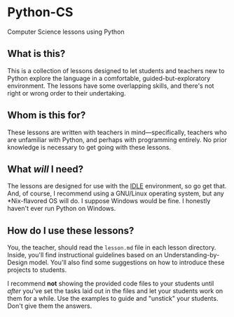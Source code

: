 # Python-CS
Computer Science lessons using Python

## What is this?
This is a collection of lessons designed to let students and teachers new to
Python explore the language in a comfortable, guided-but-exploratory
environment. The lessons have some overlapping skills, and there's not right or
wrong order to their undertaking.

## Whom is this for?
These lessons are written with teachers in mind—specifically, teachers who are
unfamiliar with Python, and perhaps with programming entirely. No prior
knowledge is necessary to get going with these lessons.

## What *will* I need?
The lessons are designed for use with the [IDLE](http://python.org)
environment, so go get that. And, of course, I recommend using a GNU/Linux
operating system, but any \*Nix-flavored OS will do. I suppose Windows would be
fine. I honestly haven't ever run Python on Windows.

## How do I use these lessons?
You, the teacher, should read the `lesson.md` file in each lesson directory.
Inside, you'll find instructional guidelines based on an Understanding-by-Design
model. You'll also find some suggestions on how to introduce these projects to
students.

I recommend **not** showing the provided code files to your students until
*after* you've set the tasks laid out in the files and let your students work
on them for a while. Use the examples to guide and "unstick" your students.
Don't give them the answers.
